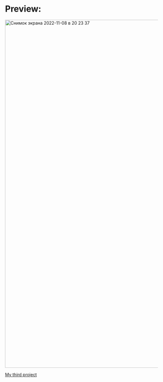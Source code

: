 # Preview:

<img width="1147" alt="Снимок экрана 2022-11-08 в 20 23 37" src="https://user-images.githubusercontent.com/107110241/200633842-16fc460c-060e-4f76-ad60-ac241030102b.png">


[My third project](https://alexsmirnov601.github.io/Webovio-project/)
